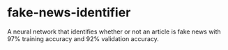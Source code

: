 # fake-news-identifier
A neural network that identifies whether or not an article is fake news with 97% training accuracy and 92% validation accuracy.
